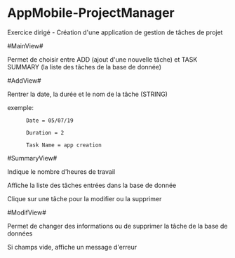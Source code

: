 # AppMobile-ProjectManager
Exercice dirigé - Création d'une application de gestion de tâches de projet

#MainView#

Permet de choisir entre ADD (ajout d'une nouvelle tâche) et TASK SUMMARY (la liste des tâches de la base de donnée) 

#AddView#

Rentrer la date, la durée et le nom de la tâche (STRING) 

exemple: 

          Date = 05/07/19

          Duration = 2 
          
          Task Name = app creation
          
#SummaryView#

Indique le nombre d'heures de travail 

Affiche la liste des tâches entrées dans la base de donnée

Clique sur une tâche pour la modifier ou la supprimer

#ModifView#

Permet de changer des informations ou de supprimer la tâche de la base de données

Si champs vide, affiche un message d'erreur
